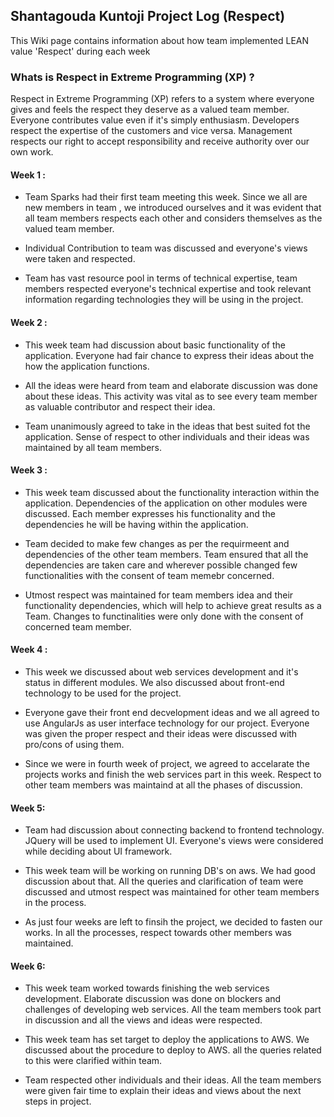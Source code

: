## Shantagouda Kuntoji Project Log (Respect) 

This Wiki page contains information about how team implemented LEAN value 'Respect' during each week

### Whats is Respect in Extreme Programming (XP) ? 
Respect in Extreme Programming (XP) refers to a system where everyone gives and feels the respect they deserve as a valued team member. Everyone contributes value even if it's simply enthusiasm. Developers respect the expertise of the customers and vice versa. Management respects our right to accept responsibility and receive authority over our own work.

#### Week 1 : 
* Team Sparks had their first team meeting this week. Since we all are new members in team , we introduced ourselves and it was evident that all team members respects each other and considers themselves as the valued team member.

* Individual Contribution to team was discussed and everyone's views were taken and respected.

* Team has vast resource pool in terms of technical expertise, team members respected everyone's technical expertise and took relevant information regarding technologies they will be using in the project.

#### Week 2 :
* This week team had discussion about basic functionality of the application.  Everyone had fair chance to express their ideas about the how the application functions.

* All the ideas were heard from team and elaborate discussion was done about these ideas. This activity was vital as to see every team member as valuable contributor and respect their idea.

* Team unanimously agreed to take in the ideas that best suited fot the application. Sense of respect to other individuals and their ideas was maintained by all team members.

#### Week 3 :
* This week team discussed about the functionality interaction within the application. Dependencies of the application on other modules were discussed. Each member expresses his functionality and the dependencies he will be having within the application.

* Team decided to make few changes as per the requirmeent and dependencies of the other team members. Team ensured that all the dependencies are taken care and wherever possible changed few functionalities with the consent of team memebr concerned.

* Utmost respect was maintained for team members idea and their functionality dependencies, which will help to achieve great results as a Team. Changes to functinalities were only done with the consent of concerned team member.

#### Week 4 :
* This week we discussed about web services development and it's status in different modules. We also discussed about front-end technology to be used for the project.

* Everyone gave their front end decvelopment ideas and we all agreed to use AngularJs as user interface technology for our project. Everyone was given the proper respect and their ideas were discussed with pro/cons of using them.

* Since we were in fourth week of project, we agreed to accelarate the projects works and finish the web services part in this week. Respect to other team members was maintaind at all the phases of discussion.

#### Week 5:
* Team had discussion about connecting backend to frontend technology. JQuery will be used to implement UI. Everyone's views were considered while deciding about UI framework.

* This week team will be working on running DB's on aws. We had good discussion about that. All the queries and clarification of team were discussed and utmost respect was maintained for other team members in the process.

* As just four weeks are left to finsih the project, we decided to fasten our works. In all the processes, respect towards other members was maintained.

#### Week 6:
* This week team worked towards finishing the web services development. Elaborate discussion was done on blockers and challenges of developing web services. All the team members took part in discussion and all the views and ideas were respected.

* This week team has set target to deploy the applications to AWS. We discussed about the procedure to deploy to AWS. all the queries related to this were clarified within team.

* Team respected other individuals and their ideas. All the team members were given fair time to explain their ideas and views about the next steps in project.
